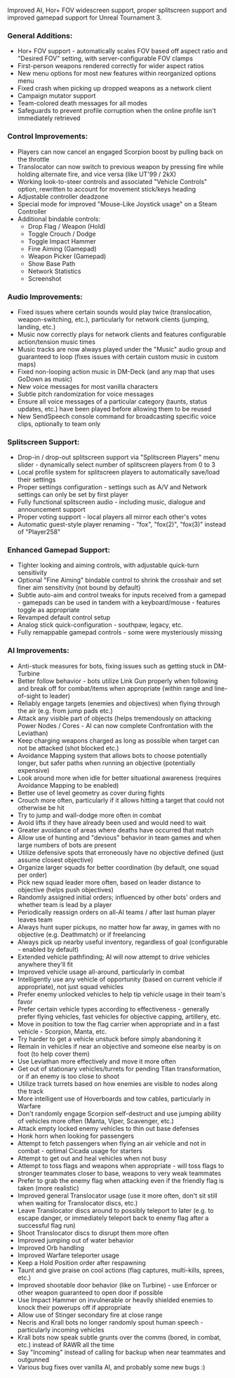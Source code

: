 Improved AI, Hor+ FOV widescreen support, proper splitscreen support and improved gamepad support for Unreal Tournament 3.

### General Additions:

 - Hor+ FOV support - automatically scales FOV based off aspect ratio and "Desired FOV" setting, with server-configurable FOV clamps
 - First-person weapons rendered correctly for wider aspect ratios
 - New menu options for most new features within reorganized options menu
 - Fixed crash when picking up dropped weapons as a network client
 - Campaign mutator support
 - Team-colored death messages for all modes
 - Safeguards to prevent profile corruption when the online profile isn't immediately retrieved

### Control Improvements:

 - Players can now cancel an engaged Scorpion boost by pulling back on the throttle
 - Translocator can now switch to previous weapon by pressing fire while holding alternate fire, and vice versa (like UT'99 / 2kX)
 - Working look-to-steer controls and associated "Vehicle Controls" option, rewritten to account for movement stick/keys heading
 - Adjustable controller deadzone
 - Special mode for improved "Mouse-Like Joystick usage" on a Steam Controller
 - Additional bindable controls:
   - Drop Flag / Weapon (Hold)
   - Toggle Crouch / Dodge
   - Toggle Impact Hammer
   - Fine Aiming (Gamepad)
   - Weapon Picker (Gamepad)
   - Show Base Path
   - Network Statistics
   - Screenshot

### Audio Improvements:

 - Fixed issues where certain sounds would play twice (translocation, weapon-switching, etc.), particularly for network clients (jumping, landing, etc.)
 - Music now correctly plays for network clients and features configurable action/tension music times
 - Music tracks are now always played under the "Music" audio group and guaranteed to loop (fixes issues with certain custom music in custom maps)
 - Fixed non-looping action music in DM-Deck (and any map that uses GoDown as music)
 - New voice messages for most vanilla characters
 - Subtle pitch randomization for voice messages
 - Ensure all voice messages of a particular category (taunts, status updates, etc.) have been played before allowing them to be reused
 - New SendSpeech console command for broadcasting specific voice clips, optionally to team only

### Splitscreen Support:

 - Drop-in / drop-out splitscreen support via "Splitscreen Players" menu slider - dynamically select number of splitscreen players from 0 to 3
 - Local profile system for splitscreen players to automatically save/load their settings
 - Proper settings configuration - settings such as A/V and Network settings can only be set by first player
 - Fully functional splitscreen audio - including music, dialogue and announcement support
 - Proper voting support - local players all mirror each other's votes
 - Automatic guest-style player renaming - "fox", "fox(2)", "fox(3)" instead of "Player258"

### Enhanced Gamepad Support:

 - Tighter looking and aiming controls, with adjustable quick-turn sensitivity
 - Optional "Fine Aiming" bindable control to shrink the crosshair and set finer aim sensitivity (not bound by default)
 - Subtle auto-aim and control tweaks for inputs received from a gamepad - gamepads can be used in tandem with a keyboard/mouse - features toggle as appropriate
 - Revamped default control setup
 - Analog stick quick-configuration - southpaw, legacy, etc.
 - Fully remappable gamepad controls - some were mysteriously missing

### AI Improvements:

 - Anti-stuck measures for bots, fixing issues such as getting stuck in DM-Turbine
 - Better follow behavior - bots utilize Link Gun properly when following and break off for combat/items when appropriate (within range and line-of-sight to leader)
 - Reliably engage targets (enemies and objectives) when flying through the air (e.g. from jump pads etc.)
 - Attack any visible part of objects (helps tremendously on attacking Power Nodes / Cores - AI can now complete Confrontation with the Leviathan)
 - Keep charging weapons charged as long as possible when target can not be attacked (shot blocked etc.)
 - Avoidance Mapping system that allows bots to choose potentially longer, but safer paths when running an objective (potentially expensive)
 - Look around more when idle for better situational awareness (requires Avoidance Mapping to be enabled)
 - Better use of level geometry as cover during fights
 - Crouch more often, particularly if it allows hitting a target that could not otherwise be hit
 - Try to jump and wall-dodge more often in combat
 - Avoid lifts if they have already been used and would need to wait
 - Greater avoidance of areas where deaths have occurred that match
 - Allow use of hunting and "devious" behavior in team games and when large numbers of bots are present
 - Utilize defensive spots that erroneously have no objective defined (just assume closest objective)
 - Organize larger squads for better coordination (by default, one squad per order)
 - Pick new squad leader more often, based on leader distance to objective (helps push objectives)
 - Randomly assigned initial orders; influenced by other bots' orders and whether team is lead by a player
 - Periodically reassign orders on all-AI teams / after last human player leaves team
 - Always hunt super pickups, no matter how far away, in games with no objective (e.g. Deathmatch) or if freelancing
 - Always pick up nearby useful inventory, regardless of goal (configurable - enabled by default)
 - Extended vehicle pathfinding; AI will now attempt to drive vehicles anywhere they'll fit
 - Improved vehicle usage all-around, particularly in combat
 - Intelligently use any vehicle of opportunity (based on current vehicle if appropriate), not just squad vehicles
 - Prefer enemy unlocked vehicles to help tip vehicle usage in their team's favor
 - Prefer certain vehicle types according to effectiveness - generally prefer flying vehicles, fast vehicles for objective capping, artillery, etc.
 - Move in position to tow the flag carrier when appropriate and in a fast vehicle - Scorpion, Manta, etc.
 - Try harder to get a vehicle unstuck before simply abandoning it
 - Remain in vehicles if near an objective and someone else nearby is on foot (to help cover them)
 - Use Leviathan more effectively and move it more often
 - Get out of stationary vehicles/turrets for pending Titan transformation, or if an enemy is too close to shoot
 - Utilize track turrets based on how enemies are visible to nodes along the track
 - More intelligent use of Hoverboards and tow cables, particularly in Warfare
 - Don't randomly engage Scorpion self-destruct and use jumping ability of vehicles more often (Manta, Viper, Scavenger, etc.)
 - Attack empty locked enemy vehicles to thin out base defenses
 - Honk horn when looking for passengers
 - Attempt to fetch passengers when flying an air vehicle and not in combat - optimal Cicada usage for starters
 - Attempt to get out and heal vehicles when not busy
 - Attempt to toss flags and weapons when appropriate - will toss flags to stronger teammates closer to base, weapons to very weak teammates
 - Prefer to grab the enemy flag when attacking even if the friendly flag is taken (more realistic)
 - Improved general Translocator usage (use it more often, don't sit still when waiting for Translocator discs, etc.)
 - Leave Translocator discs around to possibly teleport to later (e.g. to escape danger, or immediately teleport back to enemy flag after a successful flag run)
 - Shoot Translocator discs to disrupt them more often
 - Improved jumping out of water behavior
 - Improved Orb handling
 - Improved Warfare teleporter usage
 - Keep a Hold Position order after respawning
 - Taunt and give praise on cool actions (flag captures, multi-kills, sprees, etc.)
 - Improved shootable door behavior (like on Turbine) - use Enforcer or other weapon guaranteed to open door if possible
 - Use Impact Hammer on invulnerable or heavily shielded enemies to knock their powerups off if appropriate
 - Allow use of Stinger secondary fire at close range
 - Necris and Krall bots no longer randomly spout human speech - particularly incoming vehicles
 - Krall bots now speak subtle grunts over the comms (bored, in combat, etc.) instead of RAWR all the time
 - Say "Incoming" instead of calling for backup when near teammates and outgunned
 - Various bug fixes over vanilla AI, and probably some new bugs :)
